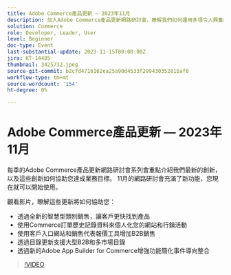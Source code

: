 ```yaml
---
title: Adobe Commerce產品更新 — 2023年11月
description: 加入Adobe Commerce產品更新網路研討會，瞭解我們如何運用多項令人興奮的新功能來轉換平台！ 我們將展示最新的Commerce創新技術，以及它們如何協助您提升銷售量、簡化開發工作並提升效能。
solution: Commerce
role: Developer, Leader, User
level: Beginner
doc-type: Event
last-substantial-update: 2023-11-15T00:00:00Z
jira: KT-14485
thumbnail: 3425732.jpeg
source-git-commit: b2cfd4716162ea25a90d4533f29943035281baf0
workflow-type: tm+mt
source-wordcount: '154'
ht-degree: 0%

---
```


# Adobe Commerce產品更新 — 2023年11月

每季的Adobe Commerce產品更新網路研討會系列會重點介紹我們最新的創新，以及這些創新如何協助您達成業務目標。 11月的網路研討會充滿了新功能，您現在就可以開始使用。

觀看影片，瞭解這些更新將如何協助您：

* 透過全新的智慧型類別銷售，讓客戶更快找到產品
* 使用Commerce訂單歷史記錄資料來個人化您的網站和行銷活動
* 使用客戶入口網站和銷售代表報價工具增加B2B銷售
* 透過目錄更新支援大型B2B和多市場目錄
* 透過新的Adobe App Builder for Commerce增強功能簡化事件導向整合

>[!VIDEO](https://video.tv.adobe.com/v/3425732/?learn=on)